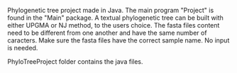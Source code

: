 Phylogenetic tree project made in Java. The main program "Project" is found in the "Main" package. A textual phylogenetic tree can be built with either UPGMA or NJ method, to the users choice. The fasta files content need to be different from one another and have the same number of caracters. Make sure the fasta files have the correct sample name. No input is needed.

PhyloTreeProject folder contains the java files.



